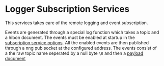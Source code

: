 # Logger Subscription Services

This services takes care of the remote logging and event subscription.

Events are generated through a special log function which takes a topic and a hibon document. 
The events must be enabled at startup in the [subscription service options](https://ddoc.tagion.org/tagion.services.subscription.SubscriptionServiceOptions.html).
All the enabled events are then published through a nng pub socket at the configured address.
The events consist of a the raw topic name seperated by a null byte `\0` and then a [payload document](https://ddoc.tagion.org/tagion.services.subscription.SubscriptionPayload.html)
